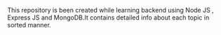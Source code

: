 This repository is been created while learning backend using Node JS , Express JS and MongoDB.It contains detailed info about each topic in sorted manner.
